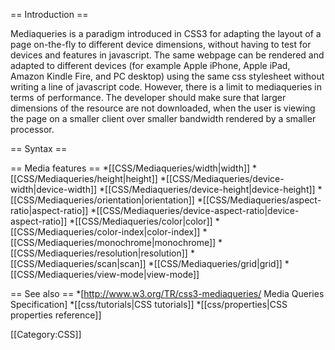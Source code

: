 == Introduction ==

Mediaqueries is a paradigm introduced in CSS3 for adapting the layout of a page on-the-fly to different device dimensions, without having to test for devices and features in javascript. The same webpage can be rendered and adapted to different devices (for example Apple iPhone, Apple iPad, Amazon Kindle Fire, and PC desktop) using the same css stylesheet without writing a line of javascript code.  However, there is a limit to mediaqueries in terms of performance. The developer should make sure that larger dimensions of the resource are not downloaded, when the user is viewing the page on a smaller client over smaller bandwidth rendered by a smaller processor.


== Syntax ==


== Media features ==
*[[CSS/Mediaqueries/width|width]]
*[[CSS/Mediaqueries/height|height]]
*[[CSS/Mediaqueries/device-width|device-width]]
*[[CSS/Mediaqueries/device-height|device-height]]
*[[CSS/Mediaqueries/orientation|orientation]]
*[[CSS/Mediaqueries/aspect-ratio|aspect-ratio]]
*[[CSS/Mediaqueries/device-aspect-ratio|device-aspect-ratio]]
*[[CSS/Mediaqueries/color|color]]
*[[CSS/Mediaqueries/color-index|color-index]]
*[[CSS/Mediaqueries/monochrome|monochrome]]
*[[CSS/Mediaqueries/resolution|resolution]]
*[[CSS/Mediaqueries/scan|scan]]
*[[CSS/Mediaqueries/grid|grid]]
*[[CSS/Mediaqueries/view-mode|view-mode]]


== See also ==
*[http://www.w3.org/TR/css3-mediaqueries/ Media Queries Specification]
*[[css/tutorials|CSS tutorials]]
*[[css/properties|CSS properties reference]]

[[Category:CSS]]